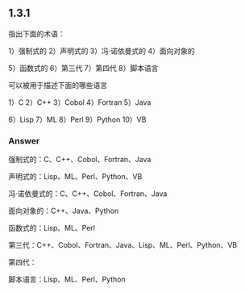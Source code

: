 ## 1.3.1
指出下面的术语：

1）强制式的 2）声明式的 3）冯·诺依曼式的 4）面向对象的

5）函数式的 6）第三代 7）第四代 8）脚本语言

可以被用于描述下面的哪些语言

1）C 2）C++ 3）Cobol 4）Fortran 5）Java 

6）Lisp 7）ML 8）Perl 9）Python 10）VB

### Answer

强制式的：C、C++、Cobol、Fortran、Java

声明式的：Lisp、ML、Perl、Python、VB

冯·诺依曼式的：C、C++、Cobol、Fortran、Java

面向对象的：C++、Java、Python

函数式的：Lisp、ML、Perl

第三代：C++、Cobol、Fortran、Java、Lisp、ML、Perl、Python、VB

第四代：

脚本语言：Lisp、ML、Perl、Python


